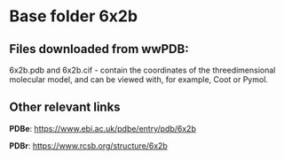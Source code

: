 # Base folder 6x2b

## Files downloaded from wwPDB:

6x2b.pdb and 6x2b.cif - contain the coordinates of the threedimensional molecular model, and can be viewed with, for example, Coot or Pymol.



## Other relevant links 
**PDBe**:  https://www.ebi.ac.uk/pdbe/entry/pdb/6x2b
 
**PDBr**: https://www.rcsb.org/structure/6x2b 
